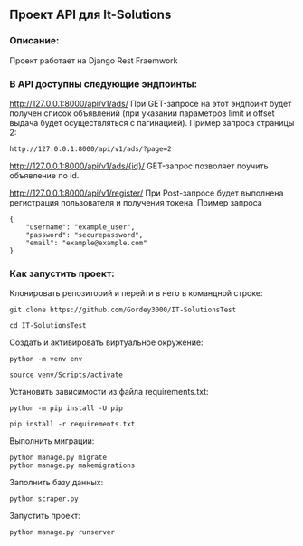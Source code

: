 ## Проект API для It-Solutions
### Описание:
Проект работает на Django Rest Fraemwork

### В API доступны следующие эндпоинты:
http://127.0.0.1:8000/api/v1/ads/ При GET-запросе на этот эндпоинт будет получен список объявлений (при указании параметров limit и offset выдача будет осуществляться с пагинацией).
Пример запроса страницы 2:
```
http://127.0.0.1:8000/api/v1/ads/?page=2
```

http://127.0.0.1:8000/api/v1/ads/{id}/ GET-запрос позволяет поучить объявление по id.


http://127.0.0.1:8000/api/v1/register/ При Post-запросе будет выполнена регистрация пользователя и получения токена.
Пример запроса
```
{
    "username": "example_user",
    "password": "securepassword",
    "email": "example@example.com"
}
```

### Как запустить проект:

Клонировать репозиторий и перейти в него в командной строке:

```
git clone https://github.com/Gordey3000/IT-SolutionsTest
```

```
cd IT-SolutionsTest
```

Cоздать и активировать виртуальное окружение:

```
python -m venv env
```

```
source venv/Scripts/activate
```

Установить зависимости из файла requirements.txt:

```
python -m pip install -U pip
```

```
pip install -r requirements.txt
```

Выполнить миграции:

```
python manage.py migrate
python manage.py makemigrations
```

Заполнить базу данных:

```
python scraper.py
```

Запустить проект:

```
python manage.py runserver
```
